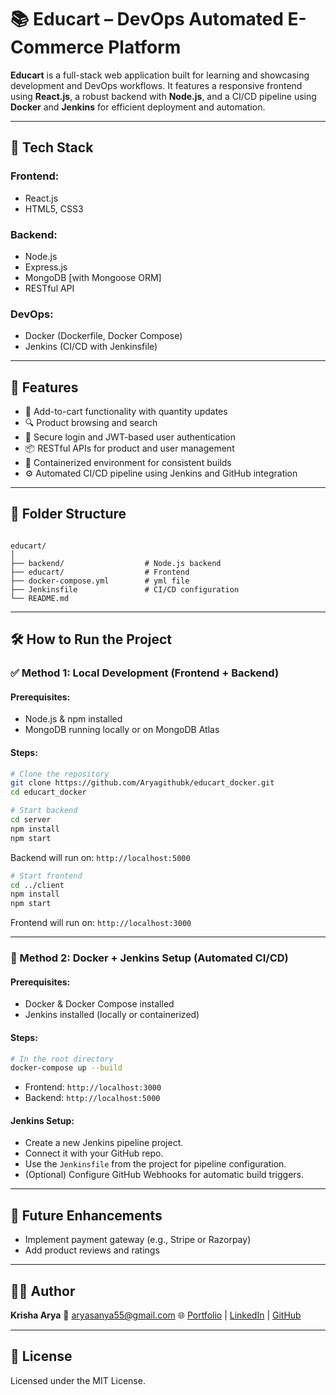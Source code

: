 # 📚 Educart – DevOps Automated E-Commerce Platform

**Educart** is a full-stack web application built for learning and showcasing development and DevOps workflows. It features a responsive frontend using **React.js**, a robust backend with **Node.js**, and a CI/CD pipeline using **Docker** and **Jenkins** for efficient deployment and automation.

---

## 🚀 Tech Stack

### Frontend:
- React.js
- HTML5, CSS3

### Backend:
- Node.js
- Express.js
- MongoDB [with Mongoose ORM]
- RESTful API

### DevOps:
- Docker (Dockerfile, Docker Compose)
- Jenkins (CI/CD with Jenkinsfile)

---

## 🔧 Features

- 🛒 Add-to-cart functionality with quantity updates
- 🔍 Product browsing and search
- 🔐 Secure login and JWT-based user authentication
- 📦 RESTful APIs for product and user management
- 🐳 Containerized environment for consistent builds
- ⚙️ Automated CI/CD pipeline using Jenkins and GitHub integration

---

## 📁 Folder Structure

```

educart/
│
├── backend/                  # Node.js backend
├── educart/                  # Frontend           
├── docker-compose.yml        # yml file
├── Jenkinsfile               # CI/CD configuration
└── README.md

````

---

## 🛠️ How to Run the Project

### ✅ Method 1: Local Development (Frontend + Backend)

#### Prerequisites:
- Node.js & npm installed
- MongoDB running locally or on MongoDB Atlas

#### Steps:

```bash
# Clone the repository
git clone https://github.com/Aryagithubk/educart_docker.git
cd educart_docker

# Start backend
cd server
npm install
npm start
````

Backend will run on: `http://localhost:5000`

```bash
# Start frontend
cd ../client
npm install
npm start
```

Frontend will run on: `http://localhost:3000`

---

### 🐳 Method 2: Docker + Jenkins Setup (Automated CI/CD)

#### Prerequisites:

* Docker & Docker Compose installed
* Jenkins installed (locally or containerized)

#### Steps:

```bash
# In the root directory
docker-compose up --build
```

* Frontend: `http://localhost:3000`
* Backend: `http://localhost:5000`

#### Jenkins Setup:

* Create a new Jenkins pipeline project.
* Connect it with your GitHub repo.
* Use the `Jenkinsfile` from the project for pipeline configuration.
* (Optional) Configure GitHub Webhooks for automatic build triggers.

---

## 📌 Future Enhancements

* Implement payment gateway (e.g., Stripe or Razorpay)
* Add product reviews and ratings
---

## 👩‍💻 Author

**Krisha Arya**
📧 [aryasanya55@gmail.com](mailto:aryasanya55@gmail.com)
🌐 [Portfolio](https://krisha-arya-portfolio.netlify.app) | [LinkedIn](https://linkedin.com/in/krisha-arya) | [GitHub](https://github.com/Aryagithubk)

---

## 📄 License

Licensed under the MIT License.

```
